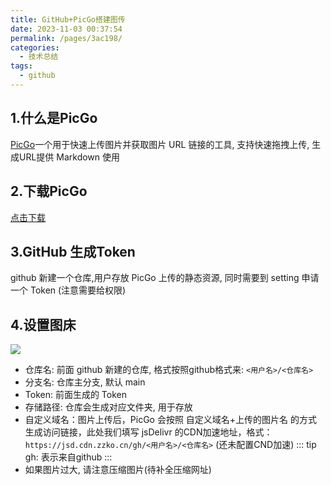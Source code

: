 ```yaml
---
title: GitHub+PicGo搭建图传
date: 2023-11-03 00:37:54
permalink: /pages/3ac198/
categories:
  - 技术总结
tags:
  - github
---
```


## 1.什么是PicGo

[PicGo](https://github.com/Molunerfinn/PicGo)一个用于快速上传图片并获取图片 URL 链接的工具, 支持快速拖拽上传, 生成URL提供 Markdown 使用

## 2.下载PicGo

[点击下载](https://github.com/Molunerfinn/PicGo/releases)

## 3.GitHub 生成Token

github 新建一个仓库,用户存放 PicGo 上传的静态资源, 同时需要到 setting 申请一个 Token (注意需要给权限)

## 4.设置图床
![](https://jsd.cdn.zzko.cn/gh/iFangdays/picGoCDN/utuai/20231103010224.png)
- 仓库名: 前面 github 新建的仓库, 格式按照github格式来: `<用户名>/<仓库名>`
- 分支名: 仓库主分支, 默认 main
- Token: 前面生成的 Token
- 存储路径: 仓库会生成对应文件夹, 用于存放
- 自定义域名：图片上传后，PicGo 会按照 自定义域名+上传的图片名 的方式生成访问链接，此处我们填写 jsDelivr 的CDN加速地址，格式：`https://jsd.cdn.zzko.cn/gh/<用户名>/<仓库名>` (还未配置CND加速)
::: tip
gh: 表示来自github
:::
- 如果图片过大, 请注意压缩图片(待补全压缩网址)


